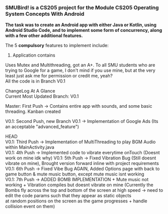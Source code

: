 ### SMUBird! is a CS205 project for the Module CS205 Operating System Concepts With Android
**The task was to create an Android app with either Java or Kotlin, using Android Studio Code, and to implement some form of concurrency, along with a few other additional features.**

The 5 **compulsory** features to implement include:
1) Application contains



Uses Mutex and Multithreading, got an A+. To all SMU students who are trying to Google for a game, I don't mind if you use mine, but at the very least just ask me for permission or credit me, yeah?  
All the code is in Branch V0.1  


ChangeLog At A Glance  
Current Most Updated Branch: V0.1  

Master: First Push -> Contains entire app with sounds, and some basic threading. Kanban created  

V0.1: Second Push, new Branch V0.1 -> Implementation of Google Ads (Its an acceptable "advanced_feature")   

HEAD  
V0.1: Third Push -> Implementation of MultiThreading to play BGM Audio within MainActivity.java  
V0.1: 4th Push -> Implemented code to vibrate everytime onTouch (Doesnt work on mine idk why)
V0.1: 5th Push -> Fixed Vibration Bug (Still doesnt vibrate on mine), Brought version forward inline with project requirements  
V0.1: 6th Push -> Fixed Vibe Bug AGAIN, Added Options page with back to game button & mute music button, except mute music isnt working  
V0.1: 7th Push -> ADDED BOMB IMPLEMENTATION + Mute music not working + Vibration compiles but doesnt vibrate on mine 
(Currently the Bombs fly across the top and bottom of the screen at high speed -> need to edit the code params such that they appear as static objects  
at random positions on the screen as the game progresses + handle collision event on them)  


